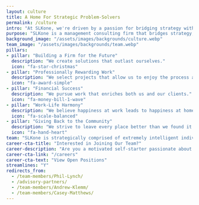 ```yaml
---
layout: culture
title: A Home For Strategic Problem-Solvers
permalink: /culture
intro: "At SLKone, we're driven by a passion for bridging strategy with execution. Our team of innovative problem-solvers thrives on challenging the status quo and delivering tangible results."
purpose: "SLKone is a management consulting firm that bridges strategy, leadership, and knowledge to deliver powerful, lasting solutions. We don't just meet expectations—we exceed them, forming deep, long-term partnerships built on trust and tangible results. Our consultants are driven by the freedom to innovate, the excitement of solving tough challenges, and a commitment to balance between personal and professional life. At our core is Ikigai—doing what we love, mastering our craft, making a difference, and earning our worth."
background_image: "/assets/images/backgrounds/culture.webp"
team_image: "/assets/images/backgrounds/team.webp"
pillars:
- pillar: "Building a Firm for the Future"
  description: "We create solutions that outlast ourselves."
  icon: "fa-star-christmas"
- pillar: "Professionally Rewarding Work"
  description: "We select projects that allow us to enjoy the process and leave a lasting impact."
  icon: "fa-award-simple"
- pillar: "Financial Success"
  description: "We pursue work that enriches both us and our clients."
  icon: "fa-money-bill-1-wave"
- pillar: "Work-Life Harmony"
  description: "We believe happiness at work leads to happiness at home, and vice versa."
  icon: "fa-scale-balanced"
- pillar: "Giving Back to the Community"
  description: "We strive to leave every place better than we found it."
  icon: "fa-hand-heart"
team: "SLKone is strategically comprised of extremely intelligent individuals with diverse areas of expertise. Our blend of deep industry experience and commitment to fresh perspectives results in unique solutions for our clients."
career-cta-title: "Interested in Joining Our Team?"
career-description: "Are you a motivated self-starter passionate about learning new things? Do you want to sit with decision-makers on day one? Do you desire real work-life harmony? Then we'd love to hear from you!"
career-cta-link: "/careers"
career-cta-text: "View Open Positions"
streamlines: "Y"
redirects_from:
  - /team-members/Phil-Lynch/
  - /advisory-partners/
  - /team-members/Andrew-Klemm/
  - /team-members/Casey-Matthews/
---
```

